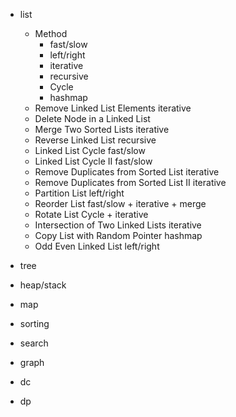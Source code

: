 * list
  * Method
    * fast/slow
    * left/right
    * iterative
    * recursive
    * Cycle
    * hashmap
  * Remove Linked List Elements             iterative
  * Delete Node in a Linked List
  * Merge Two Sorted Lists                  iterative
  * Reverse Linked List                     recursive
  * Linked List Cycle                       fast/slow
  * Linked List Cycle II                    fast/slow
  * Remove Duplicates from Sorted List      iterative
  * Remove Duplicates from Sorted List II   iterative
  * Partition List                          left/right
  * Reorder List                            fast/slow + iterative + merge
  * Rotate List                             Cycle + iterative
  * Intersection of Two Linked Lists        iterative
  * Copy List with Random Pointer           hashmap
  * Odd Even Linked List                    left/right

* tree


* heap/stack

* map

* sorting

* search

* graph

* dc

* dp